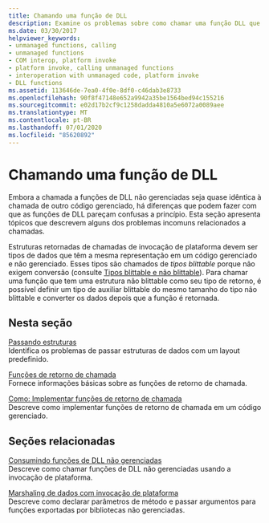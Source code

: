 ```yaml
---
title: Chamando uma função de DLL
description: Examine os problemas sobre como chamar uma função DLL que pode parecer confusa. O processo de chamada de função difere dependendo se o tipo de retorno é blittable.
ms.date: 03/30/2017
helpviewer_keywords:
- unmanaged functions, calling
- unmanaged functions
- COM interop, platform invoke
- platform invoke, calling unmanaged functions
- interoperation with unmanaged code, platform invoke
- DLL functions
ms.assetid: 113646de-7ea0-4f0e-8df0-c46dab3e8733
ms.openlocfilehash: 90f8f47148e652a9942a35be1564bed94c155216
ms.sourcegitcommit: e02d17b2cf9c1258dadda4810a5e6072a0089aee
ms.translationtype: MT
ms.contentlocale: pt-BR
ms.lasthandoff: 07/01/2020
ms.locfileid: "85620892"
---
```

# <a name="calling-a-dll-function"></a>Chamando uma função de DLL
Embora a chamada a funções de DLL não gerenciadas seja quase idêntica à chamada de outro código gerenciado, há diferenças que podem fazer com que as funções de DLL pareçam confusas a princípio. Esta seção apresenta tópicos que descrevem alguns dos problemas incomuns relacionados a chamadas.  
  
 Estruturas retornadas de chamadas de invocação de plataforma devem ser tipos de dados que têm a mesma representação em um código gerenciado e não gerenciado. Esses tipos são chamados de *tipos blittable* porque não exigem conversão (consulte [Tipos blittable e não blittable](blittable-and-non-blittable-types.md)). Para chamar uma função que tem uma estrutura não blittable como seu tipo de retorno, é possível definir um tipo de auxiliar blittable do mesmo tamanho do tipo não blittable e converter os dados depois que a função é retornada.  
  
## <a name="in-this-section"></a>Nesta seção  
 [Passando estruturas](passing-structures.md)  
 Identifica os problemas de passar estruturas de dados com um layout predefinido.  
  
 [Funções de retorno de chamada](callback-functions.md)  
 Fornece informações básicas sobre as funções de retorno de chamada.  
  
 [Como: Implementar funções de retorno de chamada](how-to-implement-callback-functions.md)  
 Descreve como implementar funções de retorno de chamada em um código gerenciado.  
  
## <a name="related-sections"></a>Seções relacionadas  
 [Consumindo funções de DLL não gerenciadas](consuming-unmanaged-dll-functions.md)  
 Descreve como chamar funções de DLL não gerenciadas usando a invocação de plataforma.  
  
 [Marshaling de dados com invocação de plataforma](marshaling-data-with-platform-invoke.md)  
 Descreve como declarar parâmetros de método e passar argumentos para funções exportadas por bibliotecas não gerenciadas.
